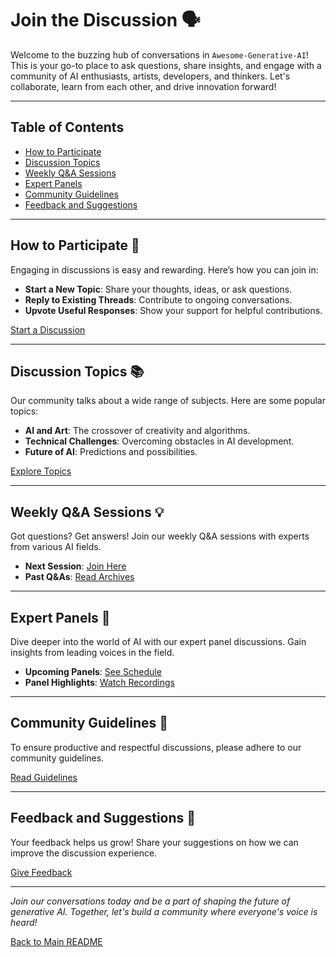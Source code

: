 # Join the Discussion 🗣️
Welcome to the buzzing hub of conversations in `Awesome-Generative-AI`! This is your go-to place to ask questions, share insights, and engage with a community of AI enthusiasts, artists, developers, and thinkers. Let's collaborate, learn from each other, and drive innovation forward!

---

## Table of Contents
- [How to Participate](#how-to-participate)
- [Discussion Topics](#discussion-topics)
- [Weekly Q&A Sessions](#weekly-qa-sessions)
- [Expert Panels](#expert-panels)
- [Community Guidelines](#community-guidelines)
- [Feedback and Suggestions](#feedback-and-suggestions)

---

## How to Participate 🙋
Engaging in discussions is easy and rewarding. Here’s how you can join in:

- **Start a New Topic**: Share your thoughts, ideas, or ask questions.
- **Reply to Existing Threads**: Contribute to ongoing conversations.
- **Upvote Useful Responses**: Show your support for helpful contributions.

[Start a Discussion](LINK_TO_START_DISCUSSION)

---

## Discussion Topics 📚
Our community talks about a wide range of subjects. Here are some popular topics:

- **AI and Art**: The crossover of creativity and algorithms.
- **Technical Challenges**: Overcoming obstacles in AI development.
- **Future of AI**: Predictions and possibilities.

[Explore Topics](LINK_TO_TOPICS_PAGE)

---

## Weekly Q&A Sessions 💡
Got questions? Get answers! Join our weekly Q&A sessions with experts from various AI fields.

- **Next Session**: [Join Here](LINK_TO_NEXT_QA_SESSION)
- **Past Q&As**: [Read Archives](LINK_TO_PAST_QAS)

---

## Expert Panels 🎤
Dive deeper into the world of AI with our expert panel discussions. Gain insights from leading voices in the field.

- **Upcoming Panels**: [See Schedule](LINK_TO_PANEL_SCHEDULE)
- **Panel Highlights**: [Watch Recordings](LINK_TO_PANEL_HIGHLIGHTS)

---

## Community Guidelines 📃
To ensure productive and respectful discussions, please adhere to our community guidelines.

[Read Guidelines](LINK_TO_GUIDELINES)

---

## Feedback and Suggestions 📝
Your feedback helps us grow! Share your suggestions on how we can improve the discussion experience.

[Give Feedback](LINK_TO_FEEDBACK_FORM)

---

*Join our conversations today and be a part of shaping the future of generative AI. Together, let's build a community where everyone's voice is heard!*

[Back to Main README](LINK_TO_MAIN_README)

